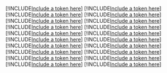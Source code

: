[!INCLUDE[Include a token here](refs1522403359064/r1.md)]
[!INCLUDE[Include a token here](refs1522403359064/r2.md)]
[!INCLUDE[Include a token here](refs1522403359064/r3.md)]
[!INCLUDE[Include a token here](refs1522403359064/r4.md)]
[!INCLUDE[Include a token here](refs1522403359064/r5.md)]
[!INCLUDE[Include a token here](refs1522403359064/r6.md)]
[!INCLUDE[Include a token here](refs1522403359064/r7.md)]
[!INCLUDE[Include a token here](refs1522403359064/r8.md)]
[!INCLUDE[Include a token here](refs1522403359064/r9.md)]
[!INCLUDE[Include a token here](refs1522403359064/r10.md)]
[!INCLUDE[Include a token here](refs1522403359064/r11.md)]
[!INCLUDE[Include a token here](refs1522403359064/r12.md)]
[!INCLUDE[Include a token here](refs1522403359064/r13.md)]
[!INCLUDE[Include a token here](refs1522403359064/r14.md)]
[!INCLUDE[Include a token here](refs1522403359064/r15.md)]
[!INCLUDE[Include a token here](refs1522403359064/r16.md)]
[!INCLUDE[Include a token here](refs1522403359064/r17.md)]
[!INCLUDE[Include a token here](refs1522403359064/r18.md)]
[!INCLUDE[Include a token here](refs1522403359064/r19.md)]
[!INCLUDE[Include a token here](refs1522403359064/r20.md)]